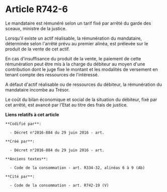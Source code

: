 # Article R742-6

Le mandataire est rémunéré selon un tarif fixé par arrêté du garde des sceaux, ministre de la justice.

Lorsqu'il existe un actif réalisable, la rémunération du mandataire, déterminée selon l'arrêté prévu au premier alinéa, est
prélevée sur le produit de la vente de cet actif.

En cas d'insuffisance du produit de la vente, le paiement de cette rémunération peut être mis à la charge du débiteur au
moyen d'une contribution dont le juge fixe le montant et les modalités de versement en tenant compte des ressources de
l'intéressé.

A défaut d'actif réalisable ou de ressources du débiteur, la rémunération du mandataire incombe au Trésor.

Le coût du bilan économique et social de la situation du débiteur, fixé par cet arrêté, est avancé par l'Etat au titre des
frais de justice.

**Liens relatifs à cet article**

	**Codifié par**:

	  - Décret n°2016-884 du 29 juin 2016 - art.

	**Créé par**:

	  - Décret n°2016-884 du 29 juin 2016 - art.

	**Anciens textes**:

	  - Code de la consommation - art. R334-32, alinéas 6 à 9 (Ab)

	**Cité par**:

	  - Code de la consommation - art. R742-19 (V)
